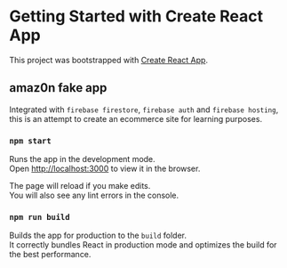 # Getting Started with Create React App

This project was bootstrapped with [Create React App](https://github.com/facebook/create-react-app).

## amaz0n fake app

Integrated with `firebase firestore`, `firebase auth` and `firebase hosting`,\
this is an attempt to create an ecommerce site for learning purposes.


### `npm start`

Runs the app in the development mode.\
Open [http://localhost:3000](http://localhost:3000) to view it in the browser.

The page will reload if you make edits.\
You will also see any lint errors in the console.

### `npm run build`

Builds the app for production to the `build` folder.\
It correctly bundles React in production mode and optimizes the build for the best performance.

